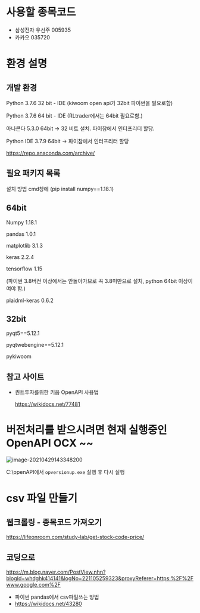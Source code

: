 # 사용할 종목코드

- 삼성전자 우선주 005935
- 카카오 035720



# 환경 설명



## 개발 환경

Python 3.7.6 32 bit - IDE	(kiwoom open api가 32bit 파이썬을 필요로함)

Python 3.7.6 64 bit - IDE	(RLtrader에서는 64bit 필요로함.)



아나콘다 5.3.0 64bit -> 32 비트 설치. 파이참에서 인터프리터 할당.

Python IDE 3.7.9 64bit -> 파이참에서 인터프리터 할당



https://repo.anaconda.com/archive/



## 필요 패키지 목록

설치 방법 cmd창에 (pip install numpy==1.18.1)



## 64bit

Numpy 1.18.1 

pandas 1.0.1

matplotlib 3.1.3

keras 2.2.4

tensorflow 1.15	

(파이썬 3.8버전 이상에서는 안돌아가므로 꼭 3.8미만으로 설치, python 64bit 이상이여야 함.)

plaidml-keras 0.6.2



## 32bit

pyqt5==5.12.1

pyqtwebengine==5.12.1

pykiwoom



## 참고 사이트

- 퀀트투자를위한 키움 OpenAPI 사용법

  https://wikidocs.net/77481



# 버전처리를 받으시려면 현재 실행중인 OpenAPI OCX ~~

![image-20210429143348200](C:\Users\gleyd\AppData\Roaming\Typora\typora-user-images\image-20210429143348200.png)



C:\openAPI에서  `opversionup.exe` 실행 후 다시 실행



# csv 파일 만들기



## 웹크롤링 - 종목코드 가져오기

https://lifeonroom.com/study-lab/get-stock-code-price/



## 코딩으로

https://m.blog.naver.com/PostView.nhn?blogId=whdghk414141&logNo=221105259323&proxyReferer=https:%2F%2Fwww.google.com%2F



- 파이썬 pandas에서 csv파일쓰는 방법
- https://wikidocs.net/43280